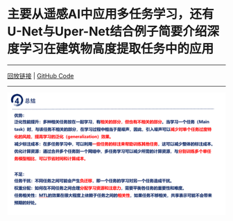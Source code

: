 # 主要从遥感AI中应用多任务学习，还有U-Net与Uper-Net结合例子简要介绍深度学习在建筑物高度提取任务中的应用
------
[回放链接](https://meeting.tencent.com/v2/cloud-record/share?id=8feaeff9-c998-4464-b9cd-dc758ec403c4&from=3) | [GitHub Code](https://github.com/lauraset/BuildingHeightModel)
******
![替代文本](zhuyaoneirong.png)
